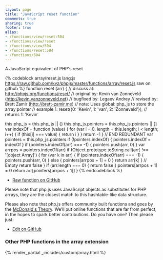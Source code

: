 ```yaml
---
layout: page
title: "JavaScript reset function"
comments: true
sharing: true
footer: true
alias:
- /functions/view/reset:504
- /functions/view/reset
- /functions/view/504
- /functions/reset:504
- /functions/504
---
```

<!-- Generated by Rakefile:build -->
A JavaScript equivalent of PHP's reset

{% codeblock array/reset.js lang:js https://raw.github.com/kvz/phpjs/master/functions/array/reset.js raw on github %}
function reset (arr) {
  //  discuss at: http://phpjs.org/functions/reset/
  // original by: Kevin van Zonneveld (http://kevin.vanzonneveld.net)
  // bugfixed by: Legaev Andrey
  //  revised by: Brett Zamir (http://brett-zamir.me)
  //        note: Uses global: php_js to store the array pointer
  //   example 1: reset({0: 'Kevin', 1: 'van', 2: 'Zonneveld'});
  //   returns 1: 'Kevin'

  this.php_js = this.php_js || {}
  this.php_js.pointers = this.php_js.pointers || []
  var indexOf = function (value) {
    for (var i = 0, length = this.length; i < length; i++) {
      if (this[i] === value) {
        return i
      }
    }
    return -1
  }
  // END REDUNDANT
  var pointers = this.php_js.pointers
  if (!pointers.indexOf) {
    pointers.indexOf = indexOf
  }
  if (pointers.indexOf(arr) === -1) {
    pointers.push(arr, 0)
  }
  var arrpos = pointers.indexOf(arr)
  if (Object.prototype.toString.call(arr) !== '[object Array]') {
    for (var k in arr) {
      if (pointers.indexOf(arr) === -1) {
        pointers.push(arr, 0)
      } else {
        pointers[arrpos + 1] = 0
      }
      return arr[k]
    }
    // Empty
    return false
  }
  if (arr.length === 0) {
    return false
  }
  pointers[arrpos + 1] = 0
  return arr[pointers[arrpos + 1]]
}
{% endcodeblock %}

 - [Raw function on GitHub](https://github.com/kvz/phpjs/blob/master/functions/array/reset.js)

Please note that php.js uses JavaScript objects as substitutes for PHP arrays, they are 
the closest match to this hashtable-like data structure. 

Please also note that php.js offers community built functions and goes by the 
[McDonald's Theory](https://medium.com/what-i-learned-building/9216e1c9da7d). We'll put online 
functions that are far from perfect, in the hopes to spark better contributions. 
Do you have one? Then please just: 

 - [Edit on GitHub](https://github.com/kvz/phpjs/edit/master/functions/array/reset.js)


### Other PHP functions in the array extension
{% render_partial _includes/custom/array.html %}
